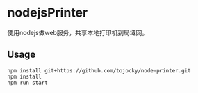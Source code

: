 # nodejsPrinter
使用nodejs做web服务，共享本地打印机到局域网。

## Usage
```
npm install git+https://github.com/tojocky/node-printer.git
npm install
npm run start
```
